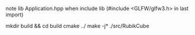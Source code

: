 note lib Application.hpp when include lib (#include <GLFW/glfw3.h> in last import)

mkdir build && cd build
cmake ../
make -j*
./src/RubikCube